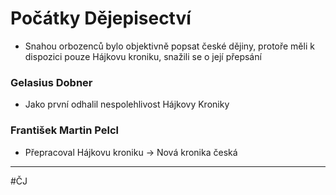 # Počátky Dějepisectví

- Snahou orbozenců bylo objektivně popsat  české dějiny, protoře měli k dispozici pouze Hájkovu kroniku, snažili se o její přepsání

### Gelasius Dobner
- Jako první odhalil nespolehlivost Hájkovy Kroniky

### František Martin Pelcl
- Přepracoval Hájkovu kroniku -> Nová kronika česká

---
#ČJ 
